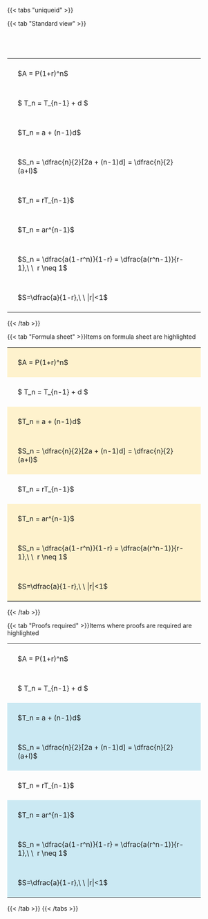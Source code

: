 ---
---

{{< tabs "uniqueid" >}}

{{< tab "Standard view" >}}

#  
<br>
<style type="text/css">
#T_57c6c th.col_heading {
  text-align: left;
  font-size: 1em;
}
#T_57c6c td {
  text-align: left;
  font-size: 1em;
  padding: 1.5em;
}
#T_57c6c_row0_col0, #T_57c6c_row1_col0, #T_57c6c_row2_col0, #T_57c6c_row3_col0, #T_57c6c_row4_col0, #T_57c6c_row5_col0, #T_57c6c_row6_col0, #T_57c6c_row7_col0 {
  width: 400px;
  white-space: pre-wrap;
}
</style>
<table id="T_57c6c">
  <thead>
  </thead>
  <tbody>
    <tr>
      <td id="T_57c6c_row0_col0" class="data row0 col0" >$A = P(1+r)^n$</td>
    </tr>
    <tr>
      <td id="T_57c6c_row1_col0" class="data row1 col0" >$ T_n = T_{n-1} + d $</td>
    </tr>
    <tr>
      <td id="T_57c6c_row2_col0" class="data row2 col0" >$T_n = a + (n-1)d$</td>
    </tr>
    <tr>
      <td id="T_57c6c_row3_col0" class="data row3 col0" >$S_n = \dfrac{n}{2}[2a + (n-1)d] = \dfrac{n}{2}(a+l)$</td>
    </tr>
    <tr>
      <td id="T_57c6c_row4_col0" class="data row4 col0" >$T_n = rT_{n-1}$</td>
    </tr>
    <tr>
      <td id="T_57c6c_row5_col0" class="data row5 col0" >$T_n = ar^{n-1}$</td>
    </tr>
    <tr>
      <td id="T_57c6c_row6_col0" class="data row6 col0" >$S_n = \dfrac{a(1-r^n)}{1-r} = \dfrac{a(r^n-1)}{r-1},\ \  r \neq 1$</td>
    </tr>
    <tr>
      <td id="T_57c6c_row7_col0" class="data row7 col0" >$S=\dfrac{a}{1-r},\ \ |r|<1$</td>
    </tr>
  </tbody>
</table>
{{< /tab >}}

{{< tab "Formula sheet" >}}Items on formula sheet are highlighted
<br>
<style type="text/css">
#T_c5537 th.col_heading {
  text-align: left;
  font-size: 1em;
}
#T_c5537 td {
  text-align: left;
  font-size: 1em;
  padding: 1.5em;
}
#T_c5537_row0_col0, #T_c5537_row2_col0, #T_c5537_row3_col0, #T_c5537_row5_col0, #T_c5537_row6_col0, #T_c5537_row7_col0 {
  width: 400px;
  background-color: rgba(255,194,10, 0.2);
  white-space: pre-wrap;
}
#T_c5537_row1_col0, #T_c5537_row4_col0 {
  width: 400px;
  white-space: pre-wrap;
}
</style>
<table id="T_c5537">
  <thead>
  </thead>
  <tbody>
    <tr>
      <td id="T_c5537_row0_col0" class="data row0 col0" >$A = P(1+r)^n$</td>
    </tr>
    <tr>
      <td id="T_c5537_row1_col0" class="data row1 col0" >$ T_n = T_{n-1} + d $</td>
    </tr>
    <tr>
      <td id="T_c5537_row2_col0" class="data row2 col0" >$T_n = a + (n-1)d$</td>
    </tr>
    <tr>
      <td id="T_c5537_row3_col0" class="data row3 col0" >$S_n = \dfrac{n}{2}[2a + (n-1)d] = \dfrac{n}{2}(a+l)$</td>
    </tr>
    <tr>
      <td id="T_c5537_row4_col0" class="data row4 col0" >$T_n = rT_{n-1}$</td>
    </tr>
    <tr>
      <td id="T_c5537_row5_col0" class="data row5 col0" >$T_n = ar^{n-1}$</td>
    </tr>
    <tr>
      <td id="T_c5537_row6_col0" class="data row6 col0" >$S_n = \dfrac{a(1-r^n)}{1-r} = \dfrac{a(r^n-1)}{r-1},\ \  r \neq 1$</td>
    </tr>
    <tr>
      <td id="T_c5537_row7_col0" class="data row7 col0" >$S=\dfrac{a}{1-r},\ \ |r|<1$</td>
    </tr>
  </tbody>
</table>
{{< /tab >}}

{{< tab "Proofs required" >}}Items where proofs are required are highlighted
<br>
<style type="text/css">
#T_9513a th.col_heading {
  text-align: left;
  font-size: 1em;
}
#T_9513a td {
  text-align: left;
  font-size: 1em;
  padding: 1.5em;
}
#T_9513a_row0_col0, #T_9513a_row1_col0, #T_9513a_row4_col0 {
  width: 400px;
  white-space: pre-wrap;
}
#T_9513a_row2_col0, #T_9513a_row3_col0, #T_9513a_row5_col0, #T_9513a_row6_col0, #T_9513a_row7_col0 {
  width: 400px;
  background-color: rgba(0,150,200, 0.2);
  white-space: pre-wrap;
}
</style>
<table id="T_9513a">
  <thead>
  </thead>
  <tbody>
    <tr>
      <td id="T_9513a_row0_col0" class="data row0 col0" >$A = P(1+r)^n$</td>
    </tr>
    <tr>
      <td id="T_9513a_row1_col0" class="data row1 col0" >$ T_n = T_{n-1} + d $</td>
    </tr>
    <tr>
      <td id="T_9513a_row2_col0" class="data row2 col0" >$T_n = a + (n-1)d$</td>
    </tr>
    <tr>
      <td id="T_9513a_row3_col0" class="data row3 col0" >$S_n = \dfrac{n}{2}[2a + (n-1)d] = \dfrac{n}{2}(a+l)$</td>
    </tr>
    <tr>
      <td id="T_9513a_row4_col0" class="data row4 col0" >$T_n = rT_{n-1}$</td>
    </tr>
    <tr>
      <td id="T_9513a_row5_col0" class="data row5 col0" >$T_n = ar^{n-1}$</td>
    </tr>
    <tr>
      <td id="T_9513a_row6_col0" class="data row6 col0" >$S_n = \dfrac{a(1-r^n)}{1-r} = \dfrac{a(r^n-1)}{r-1},\ \  r \neq 1$</td>
    </tr>
    <tr>
      <td id="T_9513a_row7_col0" class="data row7 col0" >$S=\dfrac{a}{1-r},\ \ |r|<1$</td>
    </tr>
  </tbody>
</table>
{{< /tab >}}
{{< /tabs >}}
